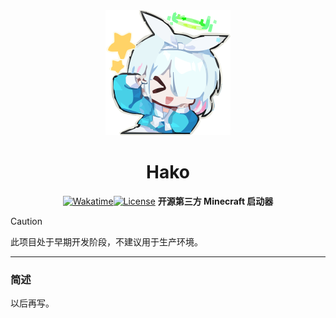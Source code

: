 <div align="center">
  <img src="resources/icons/app.svg" width="200px" />
  <br />
  <h1>Hako</h1>

[![Wakatime](https://wakatime.com/badge/user/347b183a-e02e-464a-a180-ed2963969f84/project/3ad230b1-3540-429c-a1fa-43d8efe2289a.svg)](https://wakatime.com/badge/user/347b183a-e02e-464a-a180-ed2963969f84/project/3ad230b1-3540-429c-a1fa-43d8efe2289a)[![License](https://img.shields.io/github/license/bilirumble/Hako?color=blue)](https://github.com/bilirumble/Hako/blob/master/LICENSE)
**开源第三方 Minecraft 启动器**

</div>

> [!CAUTION]
> 此项目处于早期开发阶段，不建议用于生产环境。

---

### 简述

以后再写。

